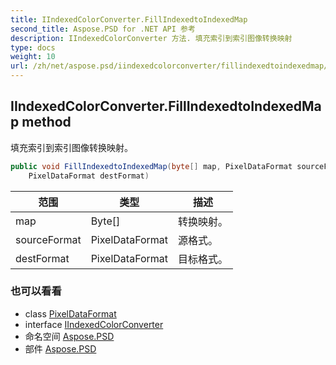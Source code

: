 ```yaml
---
title: IIndexedColorConverter.FillIndexedtoIndexedMap
second_title: Aspose.PSD for .NET API 参考
description: IIndexedColorConverter 方法. 填充索引到索引图像转换映射
type: docs
weight: 10
url: /zh/net/aspose.psd/iindexedcolorconverter/fillindexedtoindexedmap/
---
```

## IIndexedColorConverter.FillIndexedtoIndexedMap method

填充索引到索引图像转换映射。

```csharp
public void FillIndexedtoIndexedMap(byte[] map, PixelDataFormat sourceFormat, 
    PixelDataFormat destFormat)
```

| 范围 | 类型 | 描述 |
| --- | --- | --- |
| map | Byte[] | 转换映射。 |
| sourceFormat | PixelDataFormat | 源格式。 |
| destFormat | PixelDataFormat | 目标格式。 |

### 也可以看看

* class [PixelDataFormat](../../pixeldataformat/)
* interface [IIndexedColorConverter](../)
* 命名空间 [Aspose.PSD](../../iindexedcolorconverter/)
* 部件 [Aspose.PSD](../../../)


